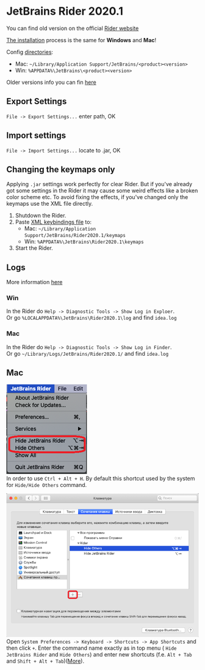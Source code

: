 # JetBrains Rider 2020.1

You can find old version on the official [Rider website](https://www.jetbrains.com/rider/download/other.html)


[The installation](InstallFree/README.md) process is the same for **Windows** and **Mac**!

Config [directories](https://www.jetbrains.com/help/idea/tuning-the-ide.html?_ga=2.163468476.1458451395.1606140587-2115243255.1599582131#default-dirs):
- Mac: `~/Library/Application Support/JetBrains/<product><version>`
- Win: `%APPDATA%\JetBrains\<product><version>`

Older versions info you can fin [here](https://www.jetbrains.com/help/idea/2019.3/tuning-the-ide.html?_ga=2.107499525.605214992.1606160111-1261270446.1572956529#default-dirs)


## Export Settings
`File -> Export Settings...` enter path, OK

## Import settings
`File -> Import Settings...` locate to .jar, OK

## Changing the keymaps only
Applying `.jar` settings work perfectly for clear Rider. But if you've already got some settings in the Rider it may cause some weird effects like a broken color scheme etc.
To avoid fixing the effects, if you've changed only the keymaps use the XML file directly. 

1. Shutdown the Rider.
1. Paste [XML keybindings file](DSEclipse.xml) to:
	- Mac: `~/Library/Application Support/JetBrains/Rider2020.1/keymaps`
	- Win: `%APPDATA%\JetBrains\Rider2020.1\keymaps`
1. Start the Rider.

## Logs
More information [here](https://rider-support.jetbrains.com/hc/en-us/articles/360001079770-How-to-collect-Rider-logs-)
### Win
In the Rider do `Help -> Diagnostic Tools -> Show Log in Exploer`.  
Or go `%LOCALAPPDATA%\JetBrains\Rider2020.1\log` and find `idea.log`
### Mac
In the Rider do `Help -> Diagnostic Tools -> Show Log in Finder`.  
Or go `~/Library/Logs/JetBrains/Rider2020.1/` and find `idea.log`


## Mac
![Hide Rider Menu](images/HideRiderMenu.png?raw=true "Hide Rider Menu")  
In order to use `Ctrl + Alt + H`. By default this shortcut used by the system for `Hide/Hide Others` command. 

![Hide Rider Settings](images/HideRiderSettings.png?raw=true "Hide Rider Settings")
Open `System Preferences -> Keyboard -> Shortcuts -> App Shortcuts` and then click `+`. Enter the command name exactly as in top menu ( `Hide JetBrains Rider` and `Hide Others`) and enter new shortcuts (f.e. `Alt + Tab` and `Shift + Alt + Tab`)([More](https://superuser.com/questions/1043596/mac-osx-remove-hide-window-keyboard-shortcut)).